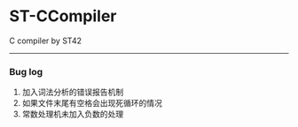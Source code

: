 # ST-CCompiler
C compiler by ST42

-----

### Bug log

1. 加入词法分析的错误报告机制
2. 如果文件末尾有空格会出现死循环的情况
3. 常数处理机未加入负数的处理
